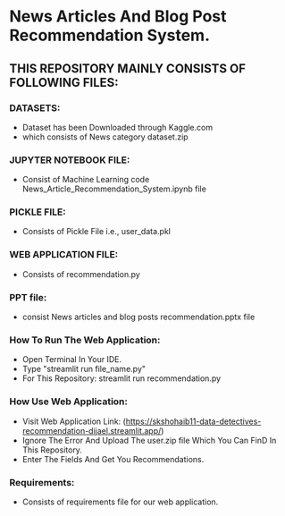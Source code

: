 # News Articles And Blog Post Recommendation System.

## THIS REPOSITORY MAINLY CONSISTS OF FOLLOWING FILES:

### DATASETS:
- Dataset has been Downloaded through Kaggle.com
- which consists of News category dataset.zip

### JUPYTER NOTEBOOK FILE:
- Consist of Machine Learning code News_Article_Recommendation_System.ipynb file

### PICKLE FILE:
- Consists of Pickle File i.e., user_data.pkl

### WEB APPLICATION FILE:
- Consists of recommendation.py

### PPT file:
- consist News articles and blog posts recommendation.pptx file

### How To Run The Web Application:
- Open Terminal In Your IDE.
- Type "streamlit run file_name.py"
- For This Repository: streamlit run recommendation.py

### How Use Web Application:
- Visit Web Application Link: (https://skshohaib11-data-detectives-recommendation-dijael.streamlit.app/)
- Ignore The Error And Upload The user.zip file Which You Can FinD In This Repository.
- Enter The Fields And Get You Recommendations.


### Requirements:
- Consists of requirements file for our web application.
